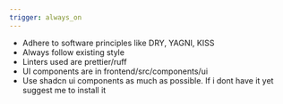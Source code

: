 ```yaml
---
trigger: always_on
---
```


- Adhere to software principles like DRY, YAGNI, KISS
- Always follow existing style
- Linters used are prettier/ruff
- UI components are in frontend/src/components/ui
- Use shadcn ui components as much as possible. If i dont have it yet suggest me to install it
